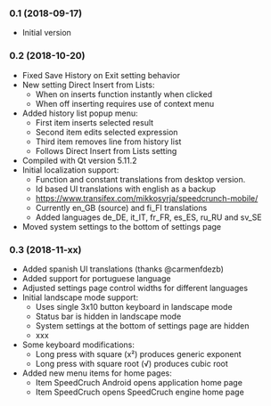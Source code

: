 ### 0.1 (2018-09-17)

- Initial version

### 0.2 (2018-10-20)

- Fixed Save History on Exit setting behavior
- New setting Direct Insert from Lists:
	- When on inserts function instantly when clicked
	- When off inserting requires use of context menu
- Added history list popup menu:
	- First item inserts selected result
	- Second item edits selected expression
	- Third item removes line from history list
	- Follows Direct Insert from Lists setting
- Compiled with Qt version 5.11.2
- Initial localization support:
	- Function and constant translations from desktop version.
	- Id based UI translations with english as a backup
	- https://www.transifex.com/mikkosyrja/speedcrunch-mobile/
	- Currently en_GB (source) and fi_FI translations
	- Added languages de_DE, it_IT, fr_FR, es_ES, ru_RU and sv_SE
- Moved system settings to the bottom of settings page

### 0.3 (2018-11-xx)

- Added spanish UI translations (thanks @carmenfdezb)
- Added support for portuguese language
- Adjusted settings page control widths for different languages
- Initial landscape mode support:
	- Uses single 3x10 button keyboard in landscape mode
	- Status bar is hidden in landscape mode
	- System settings at the bottom of settings page are hidden
	- xxx
- Some keyboard modifications:
	- Long press with square (x²) produces generic exponent
	- Long press with square root (√) produces cubic root
- Added new menu items for home pages:
	- Item SpeedCruch Android opens application home page
	- Item SpeedCruch opens SpeedCruch engine home page
